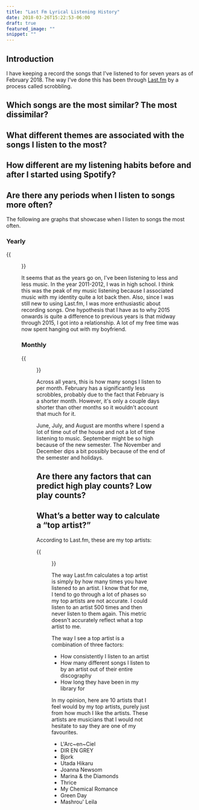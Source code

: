 ```yaml
---
title: "Last Fm Lyrical Listening History"
date: 2018-03-26T15:22:53-06:00
draft: true
featured_image: ""
snippet: ""
---
```


## Introduction

I have keeping a record the songs that I've listened to for seven years as of February 2018. The way I've done this has been through [Last.fm](https://last.fm) by a process called scrobbling.
 
## Which songs are the most similar? The most dissimilar? 



## What different themes are associated with the songs I listen to the most?


## How different are my listening habits before and after I started using Spotify?


## Are there any periods when I listen to songs more often?

The following are graphs that showcase when I listen to songs the most often.

### Yearly

{{<figure src="http://res.cloudinary.com/dvozrk6m8/image/upload/v1522260005/Yearly_p8tzy5.png" title="Yearly Listening">}}

It seems that as the years go on, I've been listening to less and less music. In the year 2011-2012, I was in high school. I think this was the peak of my music listening because I associated music with my identity quite a lot back then. Also, since I was still new to using Last.fm, I was more enthusiastic about recording songs. One hypothesis that I have as to why 2015 onwards is quite a difference to previous years is that midway through 2015, I got into a relationship. A lot of my free time was now spent hanging out with my boyfriend.

### Monthly

{{<figure src="http://res.cloudinary.com/dvozrk6m8/image/upload/v1522261647/Month_All_yr4tnp.png" title="Monthly listening">}}

Across all years, this is how many songs I listen to per month. February has a significantly less scrobbles, probably due to the fact that February is a shorter month. However, it's only a couple days shorter than other months so it wouldn't account that much for it.

June, July, and August are months where I spend a lot of time out of the house and not a lot of time listening to music. September might be so high because of the new semester. The November and December dips a bit possibly because of the end of the semester and holidays.

## Are there any factors that can predict high play counts? Low play counts?


## What’s a better way to calculate a “top artist?”

According to Last.fm, these are my top artists:

{{<figure src="http://res.cloudinary.com/dvozrk6m8/image/upload/v1522248440/Top_10_Artists_Lastfm_hocc8z.png" title="Top 10 Artists by playcount">}}

The way Last.fm calculates a top artist is simply by how many times you have listened to an artist. I know that for me, I tend to go through a lot of phases so my top artists are not accurate. I could listen to an artist 500 times and then never listen to them again. This metric doesn't accurately reflect what a top artist to me.

The way I see a top artist is a combination of three factors:

* How consistently I listen to an artist 
* How many different songs I listen to by an artist out of their entire discography
* How long they have been in my library for

In my opinion, here are 10 artists that I feel would by my top artists, purely just from how much I like the artists. These artists are musicians that I would not hesitate to say they are one of my favourites.

* L'Arc~en~Ciel
* DIR EN GREY
* Bjork
* Utada Hikaru
* Joanna Newsom
* Marina & the Diamonds
* Thrice
* My Chemical Romance
* Green Day
* Mashrou' Leila

